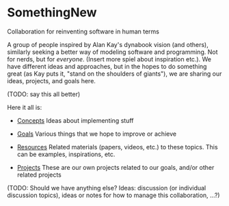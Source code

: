# SomethingNew
Collaboration for reinventing software in human terms

A group of people inspired by Alan Kay's dynabook vision (and others), similarly seeking a better way of modeling software and programming. Not for nerds, but for *everyone*. (Insert more spiel about inspiration etc.). We have different ideas and approaches, but in the hopes to do something great (as Kay puts it, "stand on the shoulders of giants"), we are sharing our ideas, projects, and goals here.

(TODO: say this all better)

Here it all is:

* [Concepts](https://github.com/d-cook/SomethingNew/blob/master/Concepts.md)
  Ideas about implementing stuff

* [Goals](https://github.com/d-cook/SomethingNew/blob/master/Goals.md)
  Various things that we hope to improve or achieve

* [Resources](https://github.com/d-cook/SomethingNew/blob/master/Resources.md)
  Related materials (papers, videos, etc.) to these topics. This can be examples, inspirations, etc.

* [Projects](https://github.com/d-cook/SomethingNew/blob/master/Projects.md)
  These are our own projects related to our goals, and/or other related projects

(TODO: Should we have anything else? Ideas: discussion (or individual discussion topics), ideas or notes for how to manage this collaboration, ...?)
